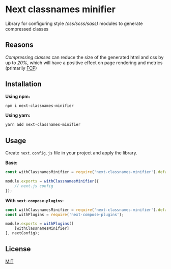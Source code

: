 # Next classnames minifier

Library for configuring style _(css/scss/sass)_ modules to generate compressed classes

## Reasons
*Compressing classes* can reduce the size of the generated html and css by up to *20%*, which will have a positive effect on page rendering and metrics (primarily [FCP](https://web.dev/first-contentful-paint/))

## Installation

**Using npm:**
```bash
npm i next-classnames-minifier
```

**Using yarn:**
```bash
yarn add next-classnames-minifier
```

## Usage

Create `next.config.js` file in your project and apply the library.

**Base:**
```js
const withClassnamesMinifier = require('next-classnames-minifier').default;

module.exports = withClassnamesMinifier({
    // next.js config
});
```

**With `next-compose-plugins`:**
```js
const withClassnamesMinifier = require('next-classnames-minifier').default;
const withPlugins = require('next-compose-plugins');

module.exports = withPlugins([
    [withClassnamesMinifier]
], nextConfig);
```

## License

[MIT](https://github.com/vordgi/next-classnames-minifier/blob/main/LICENSE)